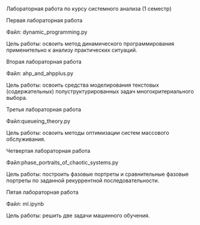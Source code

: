 Лабораторная работа по курсу системного анализа (1 семестр)

Первая лабораторная работа

Файл: dynamic_programming.py

Цель работы: освоить метод динамического программирования применительно к анализу практических ситуаций.

Вторая лабораторная работа

Файл: ahp_and_ahpplus.py

Цель работы: освоить средства моделирования текстовых (содержательных) полуструктурированных задач многокритериального выбора.

Третья лабораторная работа

Файл:queueing_theory.py

Цель работы: освоить методы оптимизации систем массового обслуживания.

Четвертая лабораторная работа

Файл:phase_portraits_of_chaotic_systems.py

Цель работы: построить фазовые портреты и сравнительные фазовые портреты по заданной рекуррентной последовательности.

Пятая лабораторная работа

Файл: ml.ipynb

Цель работы: решить две задачи машинного обучения.
